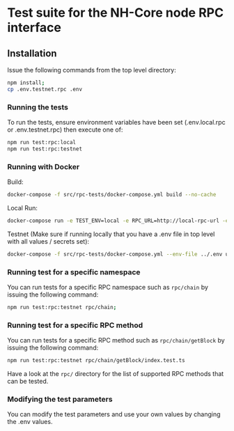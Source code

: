 # Test suite for the NH-Core node RPC interface

## Installation

Issue the following commands from the top level directory:
```sh
npm install;
cp .env.testnet.rpc .env
```

### Running the tests

To run the tests, ensure environment variables have been set (.env.local.rpc or .env.testnet.rpc) then execute one of:
```sh
npm run test:rpc:local
npm run test:rpc:testnet
```

### Running with Docker

Build:
```sh
docker-compose -f src/rpc-tests/docker-compose.yml build --no-cache
```
Local Run:
```sh
docker-compose run -e TEST_ENV=local -e RPC_URL=http://local-rpc-url -e WEBSOCKET=ws://local-websocket
```
Testnet (Make sure if running locally that you have a .env file in top level with all values / secrets set):
```sh
docker-compose -f src/rpc-tests/docker-compose.yml --env-file ../.env up
```

### Running test for a specific namespace

You can run tests for a specific RPC namespace such as `rpc/chain` by issuing the following command:
```sh
npm run test:rpc:testnet rpc/chain;
```
### Running test for a specific RPC method

You can run tests for a specific RPC method such as `rpc/chain/getBlock` by issuing the following command:
```sh
npm run test:rpc:testnet rpc/chain/getBlock/index.test.ts
```

Have a look at the `rpc/` directory for the list of supported RPC methods that can be tested.

### Modifying the test parameters

You can modify the test parameters and use your own values by changing the .env values.
